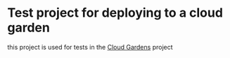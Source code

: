 # Test project for deploying to a cloud garden

this project is used for tests in the [Cloud Gardens](https://github.com/rockholla/cloud-gardens) project
